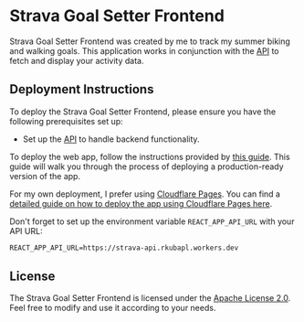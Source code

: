# Strava Goal Setter Frontend

Strava Goal Setter Frontend was created by me to track my summer biking and walking goals. This application works in conjunction with the [API](https://github.com/rkubapl/strava-api) to fetch and display your activity data.

## Deployment Instructions

To deploy the Strava Goal Setter Frontend, please ensure you have the following prerequisites set up:
- Set up the [API](https://github.com/rkubapl/strava-api/) to handle backend functionality.

To deploy the web app, follow the instructions provided by [this guide]([https://facebook.github.io/create-react-app/docs/deployment). This guide will walk you through the process of deploying a production-ready version of the app.

For my own deployment, I prefer using [Cloudflare Pages](https://pages.cloudflare.com/). You can find a [detailed guide on how to deploy the app using Cloudflare Pages here](https://developers.cloudflare.com/pages/get-started/guide/).

Don't forget to set up the environment variable `REACT_APP_API_URL` with your API URL:
```md
REACT_APP_API_URL=https://strava-api.rkubapl.workers.dev
```

## License

The Strava Goal Setter Frontend is licensed under the [Apache License 2.0](https://www.apache.org/licenses/LICENSE-2.0). Feel free to modify and use it according to your needs.
